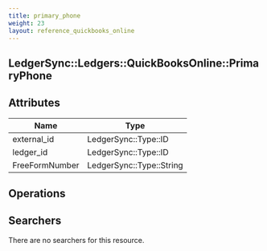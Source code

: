 ```yaml
---
title: primary_phone
weight: 23
layout: reference_quickbooks_online
---
```


## LedgerSync::Ledgers::QuickBooksOnline::PrimaryPhone

## Attributes

| Name | Type |
| ---- | ---- |
| external_id | LedgerSync::Type::ID |
| ledger_id | LedgerSync::Type::ID |
| FreeFormNumber | LedgerSync::Type::String |


## Operations


## Searchers

There are no searchers for this resource.

